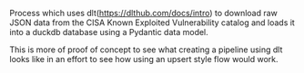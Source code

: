 Process which uses dlt(https://dlthub.com/docs/intro) to download raw JSON data from the CISA Known Exploited Vulnerability catalog and loads it into a duckdb database using a Pydantic data model.

This is more of proof of concept to see what creating a pipeline using dlt looks like in an effort to see how using an upsert style flow would work. 